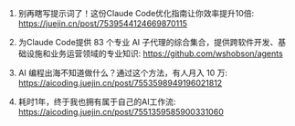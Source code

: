 1. 别再瞎写提示词了！这份Claude Code优化指南让你效率提升10倍: https://juejin.cn/post/7539544124669870115

2. 为Claude Code提供 83 个专业 AI 子代理的综合集合，提供跨软件开发、基础设施和业务运营领域的专业知识: https://github.com/wshobson/agents

3. AI 编程出海不知道做什么？通过这个方法，有人月入 10 万: https://aicoding.juejin.cn/post/7553598949196021812

4. 耗时1年，终于我也拥有属于自己的AI工作流: https://aicoding.juejin.cn/post/7551359585900331060
